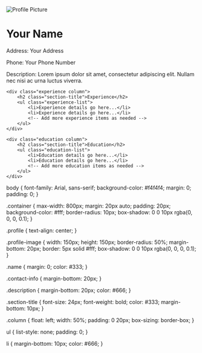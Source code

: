 <!DOCTYPE html>
<html lang="en">
<head>
    <meta charset="UTF-8">
    <meta name="viewport" content="width=device-width, initial-scale=1.0">
    <title>My GitHub Page</title>
    <link rel="stylesheet" href="styles.css">
</head>
<body>

<div class="container">
    <div class="profile">
        <img src="profile.jpg" alt="Profile Picture" class="profile-image">
        <h1 class="name">Your Name</h1>
        <div class="contact-info">
            <p class="address">Address: Your Address</p>
            <p class="phone">Phone: Your Phone Number</p>
        </div>
        <div class="description">
            <p>Description: Lorem ipsum dolor sit amet, consectetur adipiscing elit. Nullam nec nisi ac urna luctus viverra.</p>
        </div>
    </div>

    <div class="experience column">
        <h2 class="section-title">Experience</h2>
        <ul class="experience-list">
            <li>Experience details go here...</li>
            <li>Experience details go here...</li>
            <!-- Add more experience items as needed -->
        </ul>
    </div>

    <div class="education column">
        <h2 class="section-title">Education</h2>
        <ul class="education-list">
            <li>Education details go here...</li>
            <li>Education details go here...</li>
            <!-- Add more education items as needed -->
        </ul>
    </div>
</div>

</body>
</html>
body {
    font-family: Arial, sans-serif;
    background-color: #f4f4f4;
    margin: 0;
    padding: 0;
}

.container {
    max-width: 800px;
    margin: 20px auto;
    padding: 20px;
    background-color: #fff;
    border-radius: 10px;
    box-shadow: 0 0 10px rgba(0, 0, 0, 0.1);
}

.profile {
    text-align: center;
}

.profile-image {
    width: 150px;
    height: 150px;
    border-radius: 50%;
    margin-bottom: 20px;
    border: 5px solid #fff;
    box-shadow: 0 0 10px rgba(0, 0, 0, 0.1);
}

.name {
    margin: 0;
    color: #333;
}

.contact-info {
    margin-bottom: 20px;
}

.description {
    margin-bottom: 20px;
    color: #666;
}

.section-title {
    font-size: 24px;
    font-weight: bold;
    color: #333;
    margin-bottom: 10px;
}

.column {
    float: left;
    width: 50%;
    padding: 0 20px;
    box-sizing: border-box;
}

ul {
    list-style: none;
    padding: 0;
}

li {
    margin-bottom: 10px;
    color: #666;
}
